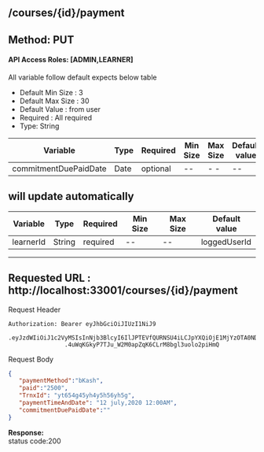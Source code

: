 
##  /courses/{id}/payment

## Method: PUT
#### API Access Roles: [ADMIN,LEARNER]
All variable follow  default expects below table
* Default Min Size : 3
* Default Max Size : 30
* Default Value : from user
* Required : All required
* Type: String

Variable  | Type | Required | Min Size | Max Size | Default value
------------- | ------------- | ------------- | ------------- | ------------- | -------------
commitmentDuePaidDate  | Date  | optional | -- | - -| --


## will update automatically
Variable  | Type | Required | Min Size | Max Size | Default value
------------- | ------------- | ------------- | ------------- | ------------- | -------------
learnerId  | String  | required | -- | -- | loggedUserId


---
Requested URL : http://localhost:33001/courses/{id}/payment<br>
---
Request Header
```
Authorization: Bearer eyJhbGciOiJIUzI1NiJ9
                .eyJzdWIiOiJ1c2VyMSIsInNjb3BlcyI6IlJPTEVfQURNSU4iLCJpYXQiOjE1MjYzOTA0NDMsImV4cCI6MTUyNjQwODQ0M30
                .4uWqKGkyP7TJu_W2M0apZqK6CLrM8bgl3uolo2piHmQ
```
Request Body
```json
{
   "paymentMethod":"bKash",
   "paid":"2500",
   "TrnxId": "yt654g45yh4y5h56yh5g",
   "paymentTimeAndDate": "12 july,2020 12:00AM",
   "commitmentDuePaidDate":""
}
```
**Response:** <br>
status code:200

